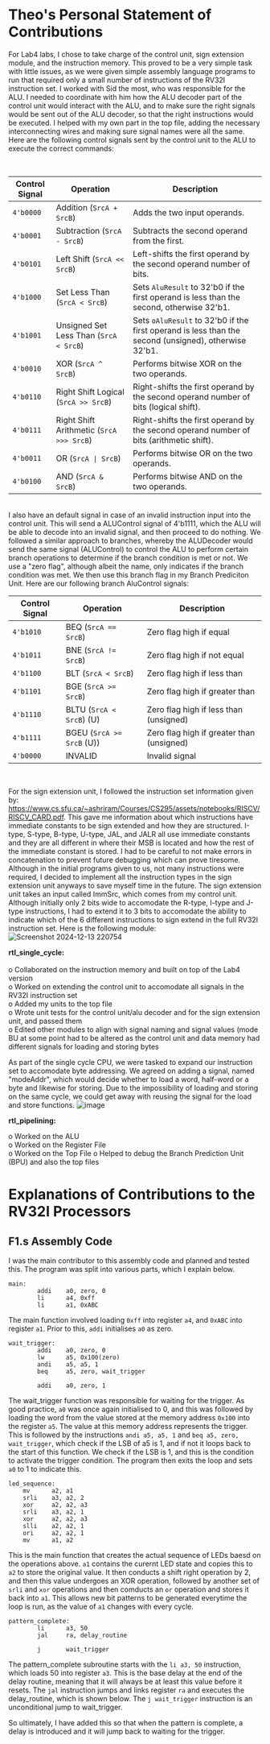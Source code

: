 # Theo's Personal Statement of Contributions

For Lab4 labs, I chose to take charge of the control unit, sign extension module, and the instruction memory. This proved to be a very simple task with little issues, as we were given simple assembly language programs to run that required only a small number of instructions of the RV32I instruction set. I worked with Sid the most, who was responsible for the ALU. I needed to coordinate with him how the ALU decoder part of the control unit would interact with the ALU, and to make sure the right signals would be sent out of the ALU decoder, so that the right instructions would be executed. I helped with my own part in the top file, adding the necessary interconnecting wires and making sure signal names were all the same. Here are the following control signals sent by the control unit to the ALU to execute the correct commands:

<br>

| Control Signal | Operation                | Description                                      |
| --------------- | ------------------------ | ------------------------------------------------ |
| `4'b0000`       | Addition (`SrcA + SrcB`)      | Adds the two input operands.                     |
| `4'b0001`       | Subtraction (`SrcA - SrcB`)   | Subtracts the second operand from the first.     |
| `4'b0101`       | Left Shift (`SrcA << SrcB`)   | Left-shifts the first operand by the second operand number of bits. |
| `4'b1000`       | Set Less Than (`SrcA < SrcB`) | Sets `AluResult` to 32'b0 if the first operand is less than the second, otherwise 32'b1. |
| `4'b1001`       | Unsigned Set Less Than (`SrcA < SrcB`) | Sets `oAluResult` to 32'b0 if the first operand is less than the second (unsigned), otherwise 32'b1. |
| `4'b0010`       | XOR (`SrcA ^ SrcB`)          | Performs bitwise XOR on the two operands.       |
| `4'b0110`       | Right Shift Logical (`SrcA >> SrcB`) | Right-shifts the first operand by the second operand number of bits (logical shift). |
| `4'b0111`       | Right Shift Arithmetic (`SrcA >>> SrcB`) | Right-shifts the first operand by the second operand number of bits (arithmetic shift). |
| `4'b0011`       | OR (`SrcA \| SrcB`)         | Performs bitwise OR on the two operands.        |
| `4'b0100`       | AND (`SrcA & SrcB`)         | Performs bitwise AND on the two operands.       |

<br>
I also have an default signal in case of an invalid instruction input into the control unit. This will send a ALUControl signal of 4'b1111, which the ALU will be able to decode into an invalid signal, and then proceed to do nothing. We followed a similar approach to branches, whereby the ALUDecoder would send the same signal (ALUControl) to control the ALU to perform certain branch operations to determine if the branch condition is met or not. We use a "zero flag", although albeit the name, only indicates if the branch condition was met. We then use this branch flag in my Branch Prediciton Unit. Here are our following branch AluControl signals: 

<br>

| Control Signal | Operation                | Description                                      |
| --------------- | ------------------------ | ------------------------------------------------ |
| `4'b1010`       | BEQ (`SrcA == SrcB`)      | Zero flag high if equal             |
| `4'b1011`       | BNE (`SrcA != SrcB`)   | Zero flag high if not equal  |
| `4'b1100`       | BLT (`SrcA < SrcB`)   | Zero flag high if less than |
| `4'b1101`       | BGE (`SrcA >= SrcB`) | Zero flag high if greater than |
| `4'b1110`       | BLTU (`SrcA < SrcB`) (U) | Zero flag high if less than (unsigned) |
| `4'b1111`       | BGEU (`SrcA >= SrcB` (U)) | Zero flag high if greater than (unsigned)  |
| `4'b0000`       | INVALID | Invalid signal |

<br>

For the sign extension unit, I followed the instruction set information given by: https://www.cs.sfu.ca/~ashriram/Courses/CS295/assets/notebooks/RISCV/RISCV_CARD.pdf. This gave me information about which instructions have immediate constants to be sign extended and how they are structured. I-type, S-type, B-type, U-type, JAL, and JALR all use immediate constants and they are all different in where their MSB is located and how the rest of the immediate constant is stored. I had to be careful to not make errors in concatenation to prevent future debugging which can prove tiresome. Although in the initial programs given to us, not many instructions were required, I decided to implement all the instruction types in the sign extension unit anyways to save myself time in the future. The sign extension unit takes an input called ImmSrc, which comes from my control unit. Although initially only 2 bits wide to accomodate the R-type, I-type and J-type instructions, I had to extend it to 3 bits to accomodate the ability to indicate which of the 6 different instructions to sign extend in the full RV32I instruction set. Here is the following module: 
<br />
![Screenshot 2024-12-13 220754](https://github.com/user-attachments/assets/004ff73d-55d6-4c61-be30-e7193c256994)
<br>

 **rtl_single_cycle:**  
 </br>
o   Collaborated on the instruction memory and built on top of the Lab4 version 
</br>
o   Worked on extending the control unit to accomodate all signals in the RV32I instruction set
</br>
o   Added my units to the top file
</br>
o   Wrote unit tests for the control unit/alu decoder and for the sign extension unit, and passed them
</br>
o   Edited other modules to align with signal naming and signal values (mode BU at some point had to be altered as the control unit and data memory had different signals for loading and storing bytes
</br>

As part of the single cycle CPU, we were tasked to expand our instruction set to accomodate byte addressing. We agreed on adding a signal, named "modeAddr", which would decide whether to load a word, half-word or a byte and likewise for storing. Due to the impossibility of loading and storing on the same cycle, we could get away with reusing the signal for the load and store functions. 
![image](https://github.com/user-attachments/assets/c9755cf0-5743-4a7c-888f-261a85f05487)


**rtl_pipelining:**

o   Worked on the ALU
</br>
o   Worked on the Register File
</br>
o   Worked on the Top File
o   Helped to debug the Branch Prediction Unit (BPU) and also the top files

# Explanations of Contributions to the RV32I Processors 
## F1.s Assembly Code
I was the main contributor to this assembly code and planned and tested this. The program was split into various parts, which I explain below.

```
main:
        addi    a0, zero, 0                  
        li      a4, 0xff                     
        li      a1, 0xABC
```
The main function involved loading ```0xff``` into register ```a4```, and ```0xABC``` into register ```a1```. Prior to this, ```addi``` initialises ```a0``` as zero. 

```
wait_trigger:
        addi    a0, zero, 0                  
        lw      a5, 0x100(zero)              
        andi    a5, a5, 1                    
        beq     a5, zero, wait_trigger       

        addi    a0, zero, 1 
```
The wait_trigger function was responsible for waiting for the trigger. As good practice, ```a0``` was once again initialised to 0, and this was followed by loading the word from the value stored at the memory address ```0x100``` into the register ```a5```. The value at this memory address represents the trigger. This is followed by the instructions ```andi a5, a5, 1``` and ```beq a5, zero, wait_trigger```, which check if the LSB of a5 is 1, and if not it loops back to the start of this function. 
We check if the LSB is 1, and this is the condition to activate the trigger condition. The program then exits the loop and sets ```a0``` to 1 to indicate this. 

```
led_sequence:
    mv      a2, a1                       
    srli    a3, a2, 2                    
    xor     a2, a2, a3                   
    srli    a3, a2, 1                    
    xor     a2, a2, a3                   
    slli    a2, a2, 1                    
    ori     a2, a2, 1                    
    mv      a1, a2                       
```
This is the main function that creates the actual sequence of LEDs baesd on the operations above. ```a1``` contains the curernt LED state and copies this to ```a2``` to store the original value. It then conducts a shift right operation by 2, and then this value undergoes an XOR operation, followed by another set of ```srli``` and ```xor``` operations and then comducts an ```or``` operation and stores it back into ```a1```. This allows new bit patterns to be generated everytime the loop is run, as the value of ```a1``` changes with every cycle.

```
pattern_complete:
        li      a3, 50                      
        jal     ra, delay_routine           

        j       wait_trigger  
```
The pattern_complete subroutine starts with the ```li a3, 50``` instruction, which loads 50 into register ```a3```. This is the base delay at the end of the delay routine, meaning that it will always be at least this value before it resets. The ```jal``` instruction jumps and links register ```ra``` and executes the delay_routine, which is shown below. The ```j wait_trigger``` instruction is an unconditional jump to wait_trigger.

So ultimately, I have added this so that when the pattern is complete, a delay is introduced and it will jump back to waiting for the trigger.

